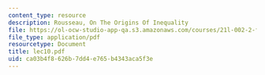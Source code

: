 ```yaml
---
content_type: resource
description: Rousseau, On The Origins Of Inequality
file: https://ol-ocw-studio-app-qa.s3.amazonaws.com/courses/21l-002-2-foundations-of-western-culture-ii-renaissance-to-modernity-spring-2003/ca03b4f8626b7dd4e765b4343aca5f3e_lec10.pdf
file_type: application/pdf
resourcetype: Document
title: lec10.pdf
uid: ca03b4f8-626b-7dd4-e765-b4343aca5f3e
---
```


